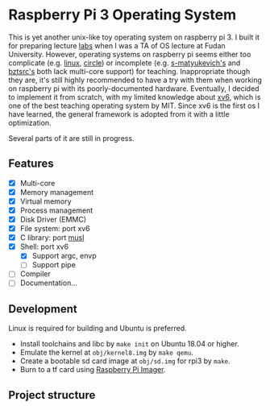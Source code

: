 # Raspberry Pi 3 Operating System

This is yet another unix-like toy operating system on raspberry pi 3. I built it for preparing lecture [labs](https://github.com/FDUCSLG/OS-2020Fall-Fudan/) when I was a TA of OS lecture at Fudan University. However, operating systems on raspberry pi seems either too complicate (e.g. [linux](https://github.com/raspberrypi/linux), [circle](https://github.com/rsta2/circle)) or incomplete (e.g. [s-matyukevich's](https://github.com/s-matyukevich/raspberry-pi-os) and [bztsrc's](https://github.com/bztsrc/raspi3-tutorial) both lack multi-core support) for teaching. Inappropriate though they are, it's still highly recommended to have a try with them when working on raspberry pi with its poorly-documented hardware. Eventually, I decided to implement it from scratch, with my limited knowledge about [xv6](https://github.com/mit-pdos/xv6-public/), which is one of the best teaching operating system by MIT. Since xv6 is the first os I have learned, the general framework is adopted from it with a little optimization.

Several parts of it are still in progress.

## Features

- [x] Multi-core
- [x] Memory management
- [x] Virtual memory
- [x] Process management
- [x] Disk Driver (EMMC)
- [x] File system: port xv6
- [x] C library: port [musl](https://musl.libc.org/)
- [x] Shell: port xv6
  - [x] Support argc, envp
  - [ ] Support pipe
- [ ] Compiler
- [ ] Documentation...

## Development

Linux is required for building and Ubuntu is preferred.

- Install toolchains and libc by `make init` on Ubuntu 18.04 or higher.
- Emulate the kernel at `obj/kernel8.img` by `make qemu`.
- Create a bootable sd card image at `obj/sd.img` for rpi3 by `make`.
- Burn to a tf card using [Raspberry Pi Imager](https://www.raspberrypi.org/software/).

## Project structure

